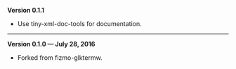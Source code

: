 


   **Version 0.1.1**

 - Use tiny-xml-doc-tools for documentation.

---


   **Version 0.1.0 — July 28, 2016**

 - Forked from fizmo-glktermw.


